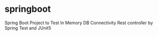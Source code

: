 # springboot
Spring Boot Project to 
	Test In Memory DB Connectivity
	Rest controller by Spring Test and JUnit5
